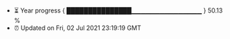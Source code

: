 - ⏳ Year progress { ███████████████▁▁▁▁▁▁▁▁▁▁▁▁▁▁▁ } 50.13 %
- ⏰ Updated on Fri, 02 Jul 2021 23:19:19 GMT


